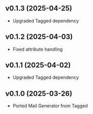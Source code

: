 ## v0.1.3 (2025-04-25)
* Upgraded Tagged dependency

## v0.1.2 (2025-04-03)
* Fixed attribute handling

## v0.1.1 (2025-04-02)
* Upgraded Tagged dependency

## v0.1.0 (2025-03-26)
* Ported Mail Generator from Tagged
